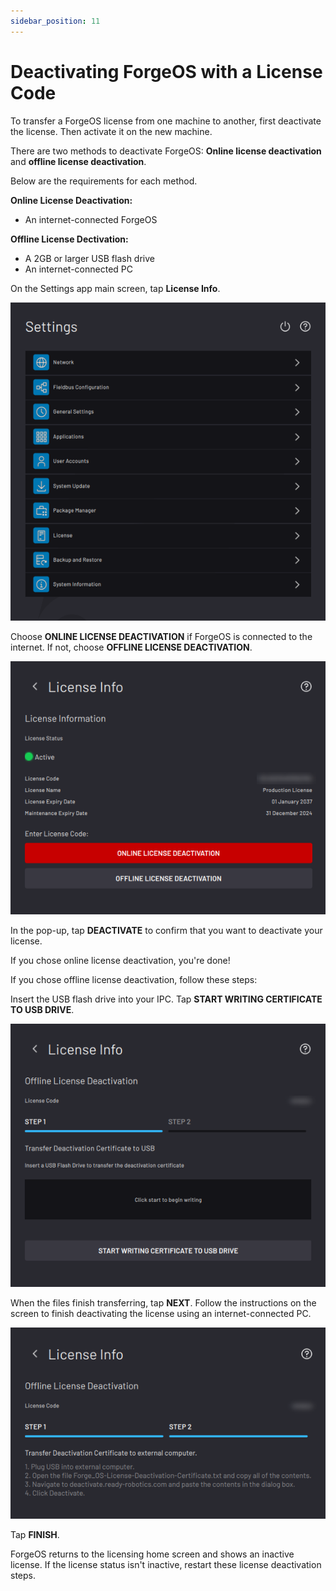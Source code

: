 ```yaml
---
sidebar_position: 11
---
```


# Deactivating ForgeOS with a License Code

To transfer a ForgeOS license from one machine to another, first deactivate the license. Then activate it on the new machine.

There are two methods to deactivate ForgeOS: **Online license deactivation** and **offline license deactivation**.

Below are the requirements for each method.

**Online License Deactivation:**
-   An internet-connected ForgeOS

**Offline License Dectivation:**
-   A 2GB or larger USB flash drive
-   An internet-connected PC

On the Settings app main screen, tap **License Info**.

![](../Images/Settings/Home.png)

Choose **ONLINE LICENSE DEACTIVATION** if ForgeOS is connected to the internet. If not, choose **OFFLINE LICENSE DEACTIVATION**.

![](../Images/Settings/License-Deactivation.png)

In the pop-up, tap **DEACTIVATE** to confirm that you want to deactivate your license.

If you chose online license deactivation, you're done!

If you chose offline license deactivation, follow these steps:

Insert the USB flash drive into your IPC. Tap **START WRITING CERTIFICATE TO USB DRIVE**.

![](../Images/Settings/License-Deactivation-Offline-Step1.png)

When the files finish transferring, tap **NEXT**. Follow the instructions on the screen to finish deactivating the license using an internet-connected PC.

![](../Images/Settings/License-Deactivation-Offline-Step2.png)

Tap **FINISH**.

ForgeOS returns to the licensing home screen and shows an inactive license. If the license status isn't inactive, restart these license deactivation steps.

